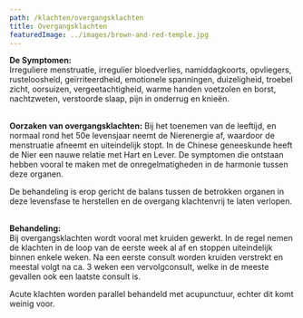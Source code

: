 ```yaml
---
path: /klachten/overgangsklachten
title: Overgangsklachten
featuredImage: ../images/brown-and-red-temple.jpg
---
```


**De Symptomen:**  
Irreguliere menstruatie, irregulier bloedverlies, namiddagkoorts, opvliegers, rusteloosheid, geïrriteerdheid, emotionele spanningen, duizeligheid, troebel zicht, oorsuizen, vergeetachtigheid, warme handen voetzolen en borst, nachtzweten, verstoorde slaap, pijn in onderrug en knieën.
<br/><br/>

**Oorzaken van overgangsklachten:**
Bij het toenemen van de leeftijd, en normaal rond het 50e levensjaar neemt de Nierenergie af, waardoor de menstruatie afneemt en uiteindelijk stopt. In de Chinese geneeskunde heeft de Nier een nauwe relatie met Hart en Lever. De symptomen die ontstaan hebben vooral te maken met de onregelmatigheden in de harmonie tussen deze organen.

De behandeling is erop gericht de balans tussen de betrokken organen in deze levensfase te herstellen en de overgang klachtenvrij te laten verlopen.
<br/><br/>

**Behandeling:**  
Bij overgangsklachten wordt vooral met kruiden gewerkt. In de regel nemen de klachten in de loop van de eerste week al af en stoppen uiteindelijk binnen enkele weken. Na een eerste consult worden kruiden verstrekt en meestal volgt na ca. 3 weken een vervolgconsult, welke in de meeste gevallen ook een laatste consult is.

Acute klachten  worden parallel behandeld met acupunctuur, echter dit komt weinig voor.

